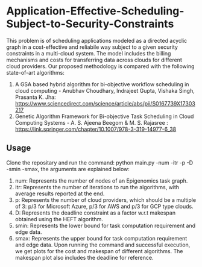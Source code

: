 # Application-Effective-Scheduling-Subject-to-Security-Constraints
This problem is of scheduling applications modeled as a directed acyclic graph in a cost-effective and reliabile way subject to a given security constraints in a multi-cloud system. The model includes the billing mechanisms and costs for transferring data across clouds for different cloud providers. Our proposed methodology is compared with the following state-of-art algorithms:

1) A GSA based hybrid algorithm for bi-objective workflow scheduling in cloud computing - Anubhav Choudhary, Indrajeet Gupta, Vishaka Singh, Prasanta K. Jha: https://www.sciencedirect.com/science/article/abs/pii/S0167739X17303217
2) Genetic Algorithm Framework for Bi-objective Task Scheduling in Cloud Computing Systems - A. S. Ajeena Beegom & M. S. Rajasree : https://link.springer.com/chapter/10.1007/978-3-319-14977-6_38

## Usage
Clone the repositary and run the command: python main.py -num -itr -p -D -smin -smax, the arguments are explained below:

1) num: Represents the number of nodes of an Epigenomics task graph.
2) itr: Represents the number of iterations to run the algorithms, with average results reported at the end.
3) p: Represents the number of cloud providers, which should be a multiple of 3: p/3 for Microsoft Azure, p/3 for AWS and p/3 for GCP type clouds.
4) D: Represents the deadline constraint as a factor w.r.t makespan obtained using the HEFT algorithm.
5) smin: Represents the lower bound for task computation requirement and edge data.
6) smax: Represents the upper bound for task computation requirement and edge data.
Upon running the command and successful execution, we get plots for the cost and makespan of different algorithms. The makespan plot also includes the deadline for reference.
